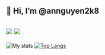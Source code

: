 ## 👋 Hi, I’m @annguyen2k8

![](https://komarev.com/ghpvc/?username=annguyen2k8&color=lightgrey) [![](https://img.shields.io/github/contributors/themlphdstudent/awesome-github-profile-readme-templates.svg?color=lightgrey)](https://github.com/annguyen2k8/awesome-github-profile-readme-templates/network)
---
![My stats](https://github-readme-stats.vercel.app/api/?username=annguyen2k8&show_icons=true&hide_border=true&theme=transparent&count_private=true)
[![Top Langs](https://github-readme-stats.vercel.app/api/top-langs/?username=annguyen2k8&layout=compact&show_icons=true&hide_border=true&theme=transparent&count_private=true)](https://github.com/annguyen2k8)

<!---
annguyen2k8/annguyen2k8 is a ✨ special ✨ repository because its `README.md` (this file) appears on your GitHub profile.
You can click the Preview link to take a look at your changes.
--->
